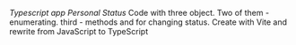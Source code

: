 _Typescript app Personal Status_
Code with three object. Two of them - enumerating. third - methods and  for changing status. Create with Vite and rewrite from JavaScript to TypeScript
